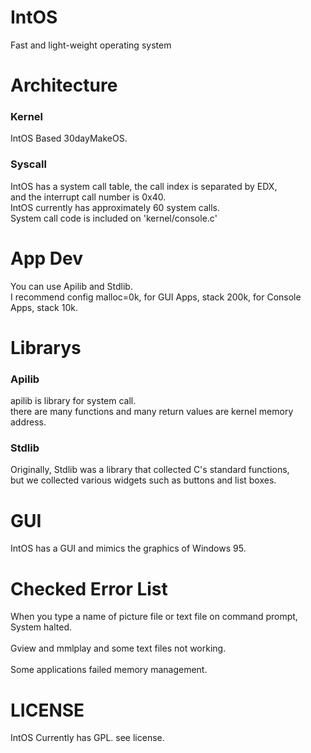 # IntOS
Fast and light-weight operating system
# Architecture
<h3> Kernel </h3>
IntOS Based 30dayMakeOS.
<h3> Syscall </h3>
IntOS has a system call table, the call index is separated by EDX,<br> and the interrupt call number is 0x40. <br>IntOS currently has approximately 60 system calls.<br>
System call code is included on 'kernel/console.c'

# App Dev
You can use Apilib and Stdlib.<br>
I recommend config malloc=0k, for GUI Apps, stack 200k, for Console Apps, stack 10k.

# Librarys
<h3> Apilib </h3>
apilib is library for system call. <br>there are many functions and many return values are kernel memory address.
<h3> Stdlib </h3>
Originally, Stdlib was a library that collected C's standard functions,<br>
but we collected various widgets such as buttons and list boxes.

# GUI

IntOS has a GUI and mimics the graphics of Windows 95.

# Checked Error List

When you type a name of picture file or text file on command prompt,<br>System halted.<br><br>
Gview and mmlplay and some text files not working.<br><br>
Some applications failed memory management.

# LICENSE

IntOS Currently has GPL. see license.

